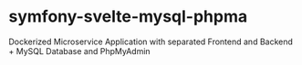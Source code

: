 # symfony-svelte-mysql-phpma
Dockerized Microservice Application with separated Frontend and Backend + MySQL Database and PhpMyAdmin

